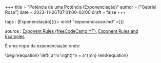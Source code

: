 +++
title = "Potência de uma Potência (Exponenciação)"
author = ["Gabriel Rosa"]
date = 2023-11-26T07:01:00-03:00
draft = false
+++

tags
: [Exponenciação]({{< relref "exponenciacao.md" >}})

source
: [Exponent Rules (freeCodeCamp YT)](https://www.youtube.com/watch?v=LwCRRUa8yTU&t=0s), [Exponent Rules and Examples](https://sciencenotes.org/exponent-rules-and-examples/)

É uma regra da exponenciação onde:

\begin{equation}
\left( a^m \right)^n = a^{mn}
\end{equation}
